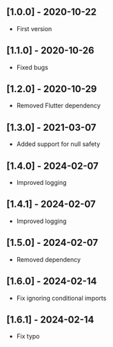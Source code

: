 ## [1.0.0] - 2020-10-22

* First version

## [1.1.0] - 2020-10-26

* Fixed bugs

## [1.2.0] - 2020-10-29

* Removed Flutter dependency

## [1.3.0] - 2021-03-07

* Added support for null safety

## [1.4.0] - 2024-02-07

* Improved logging

## [1.4.1] - 2024-02-07

* Improved logging

## [1.5.0] - 2024-02-07

* Removed dependency

## [1.6.0] - 2024-02-14

* Fix ignoring conditional imports

## [1.6.1] - 2024-02-14

* Fix typo